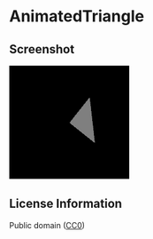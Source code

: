 # AnimatedTriangle

## Screenshot

![screenshot](screenshot/screenshot.gif)

## License Information

Public domain ([CC0](https://creativecommons.org/publicdomain/zero/1.0/))